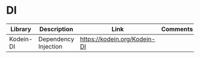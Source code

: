 # DI

| Library | Description | Link | Comments |
| --- | --- | --- | --- |
| Kodein-DI | Dependency Injection | https://kodein.org/Kodein-DI |

